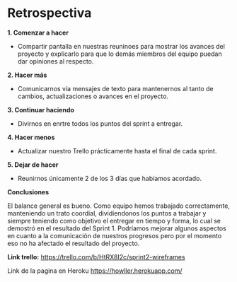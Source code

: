
# Retrospectiva

**1. Comenzar a hacer**

- Compartir pantalla en nuestras reuninoes para mostrar los avances del proyecto y explicarlo para que lo demás miembros del equipo puedan dar opiniones al respecto.

**2. Hacer más**

- Comunicarnos vía mensajes de texto para mantenernos al tanto de cambios, actualizaciones o avances  en el proyecto.

**3. Continuar haciendo**

- Divirnos en enrtre todos los puntos del sprint a entregar.

**4. Hacer menos**

- Actualizar nuestro Trello prácticamente hasta el final de cada sprint. 

**5. Dejar de hacer**

- Reunirnos únicamente 2 de los 3 días que habíamos acordado. 

**Conclusiones**

El balance general es bueno. Como equipo hemos trabajado correctamente, manteniendo un trato coordial, dividiendonos los puntos a trabajar y siempre teniendo como objetivo el entregar en tiempo y forma, lo cual se demostró en el resultado del Sprint 1. Podríamos mejorar algunos aspectos en cuanto a la comunicación de nuestros progresos pero por el momento eso no ha afectado el resultado del proyecto.


**Link trello:** https://trello.com/b/HtRX8I2c/sprint2-wireframes

Link de la pagina en Heroku https://howller.herokuapp.com/
